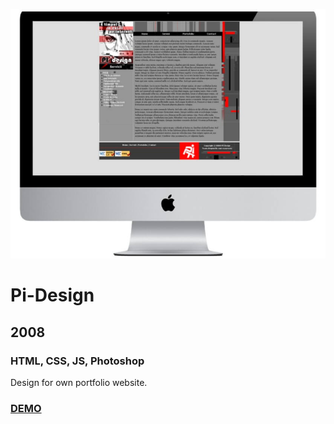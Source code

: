 [![Screenshot](https://github.com/pinco227/pidesign2008/blob/main/images/screenshot.jpg)](https://pinco227.github.io/pidesign2008/)
# Pi-Design
## 2008
### HTML, CSS, JS, Photoshop

Design for own portfolio website.

### [DEMO](https://pinco227.github.io/pidesign2008/)